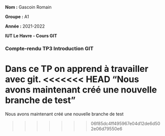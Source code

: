 **Nom :** Gascoin Romain

**Groupe :** A1

**Année :** 2021-2022

**IUT Le Havre - Cours GIT**

### Compte-rendu TP3 Introduction GIT

Dans ce TP on apprend à travailler avec git.
<<<<<<< HEAD
“Nous avons maintenant créé une nouvelle branche de test”
=======
Nous avons maintenant créé une nouvelle branche de test
>>>>>>> 06f85dc4ff495967e04d12de6d502e06d79550e6

